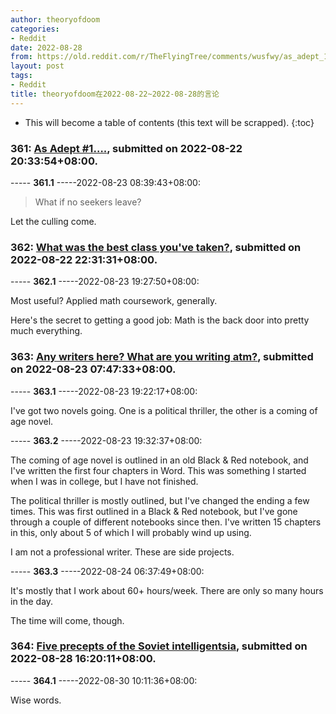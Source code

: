 ```yaml
---
author: theoryofdoom
categories:
- Reddit
date: 2022-08-28
from: https://old.reddit.com/r/TheFlyingTree/comments/wusfwy/as_adept_1/
layout: post
tags:
- Reddit
title: theoryofdoom在2022-08-22~2022-08-28的言论
---
```


* This will become a table of contents (this text will be scrapped).
{:toc}

### 361: [As Adept #1….](https://old.reddit.com/r/TheFlyingTree/comments/wusfwy/as_adept_1/), submitted on 2022-08-22 20:33:54+08:00.

----- __361.1__ -----2022-08-23 08:39:43+08:00:

> What if no seekers leave?

Let the culling come.

### 362: [What was the best class you've taken?](https://old.reddit.com/r/TheFlyingTree/comments/wuv7fr/what_was_the_best_class_youve_taken/), submitted on 2022-08-22 22:31:31+08:00.

----- __362.1__ -----2022-08-23 19:27:50+08:00:

Most useful?  Applied math coursework, generally.  

Here's the secret to getting a good job: Math is the back door into pretty much everything.

### 363: [Any writers here? What are you writing atm?](https://old.reddit.com/r/TheFlyingTree/comments/wv93ua/any_writers_here_what_are_you_writing_atm/), submitted on 2022-08-23 07:47:33+08:00.

----- __363.1__ -----2022-08-23 19:22:17+08:00:

I've got two novels going.  One is a political thriller, the other is a coming of age novel.

----- __363.2__ -----2022-08-23 19:32:37+08:00:

The coming of age novel is outlined in an old Black & Red notebook, and I've written the first four chapters in Word.  This was something I started when I was in college, but I have not finished.  

The political thriller is mostly outlined, but I've changed the ending a few times.  This was first outlined in a Black & Red notebook, but I've gone through a couple of different notebooks since then.  I've written 15 chapters in this, only about 5 of which I will probably wind up using.  

I am not a professional writer.  These are side projects.

----- __363.3__ -----2022-08-24 06:37:49+08:00:

It's mostly that I work about 60+ hours/week.  There are only so many hours in the day. 

The time will come, though.

### 364: [Five precepts of the Soviet intelligentsia](https://old.reddit.com/r/TheFlyingTree/comments/wzq9g1/five_precepts_of_the_soviet_intelligentsia/), submitted on 2022-08-28 16:20:11+08:00.

----- __364.1__ -----2022-08-30 10:11:36+08:00:

Wise words.

